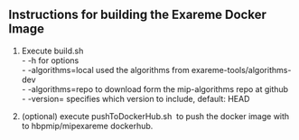 **Instructions for building the Exareme Docker Image**
-

1) Execute build.sh <br />
        - -h for options<br />
        - -algorithms=local used the algorithms from exareme-tools/algorithms-dev<br />
        - -algorithms=repo to download form the mip-algorithms repo at github<br />
        - -version=<version hash> specifies which version to include, default: HEAD<br />
        
2) (optional) execute pushToDockerHub.sh <image ID> to push the docker image with <image ID> to hbpmip/mipexareme dockerhub.
